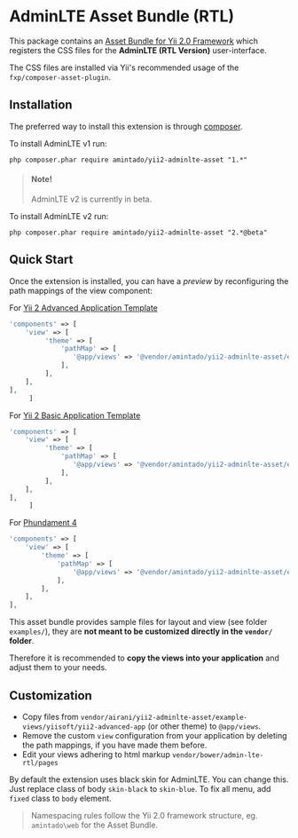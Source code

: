 AdminLTE Asset Bundle (RTL)
===========================


This package contains an [Asset Bundle for Yii 2.0 Framework](http://www.yiiframework.com/doc-2.0/guide-structure-assets.html) 
which registers the CSS files for the **AdminLTE (RTL Version)** user-interface.

The CSS files are installed via Yii's recommended usage of the `fxp/composer-asset-plugin`.


Installation
------------

The preferred way to install this extension is through [composer](http://getcomposer.org/download/).

To install AdminLTE v1 run:

```
php composer.phar require amintado/yii2-adminlte-asset "1.*"
```

> #### Note! 
> AdminLTE v2 is currently in beta.

To install AdminLTE v2 run:

```
php composer.phar require amintado/yii2-adminlte-asset "2.*@beta"
```


Quick Start
-----------

Once the extension is installed, you can have a *preview* by reconfiguring the path mappings of the view component:

For [Yii 2 Advanced Application Template](https://github.com/yiisoft/yii2-app-advanced)

```php
'components' => [
    'view' => [
         'theme' => [
             'pathMap' => [
                '@app/views' => '@vendor/amintado/yii2-adminlte-asset/example-views/yiisoft/yii2-advanced-app'
             ],
         ],
    ],
],    
     ]
```

For [Yii 2 Basic Application Template](https://github.com/yiisoft/yii2-app-basic)

```php
'components' => [
    'view' => [
         'theme' => [
             'pathMap' => [
                '@app/views' => '@vendor/amintado/yii2-adminlte-asset/example-views/yiisoft/yii2-basic-app'
             ],
         ],
    ],
],
     ]
```


For [Phundament 4](https://github.com/phundament/app)

```php
'components' => [
    'view' => [
        'theme' => [
            'pathMap' => [
                '@app/views' => '@vendor/amintado/yii2-adminlte-asset/example-views/phundament/app'
            ],
        ],
    ],
],
```

This asset bundle provides sample files for layout and view (see folder `examples/`), they are **not meant to be customized directly in the `vendor/` folder**.

Therefore it is recommended to **copy the views into your application** and adjust them to your needs.


Customization
-------------

- Copy files from `vendor/airani/yii2-adminlte-asset/example-views/yiisoft/yii2-advanced-app` (or other theme) to `@app/views`.
- Remove the custom `view` configuration from your application by deleting the path mappings, if you have made them before.
- Edit your views adhering to html markup `vendor/bower/admin-lte-rtl/pages`

By default the extension uses black skin for AdminLTE. You can change this. Just replace class of body `skin-black` to `skin-blue`.
To fix all menu, add `fixed` class to `body` element.


> Namespacing rules follow the Yii 2.0 framework structure, eg. `amintado\web` for the Asset Bundle.
 
